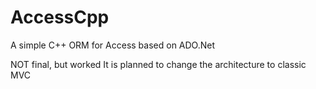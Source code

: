 # AccessCpp
A simple C++ ORM for Access based on ADO.Net

NOT final, but worked
It is planned
to change the architecture to classic MVC

